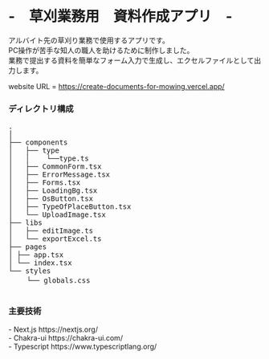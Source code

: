 # -　草刈業務用　資料作成アプリ　-
アルバイト先の草刈り業務で使用するアプリです。<br>
PC操作が苦手な知人の職人を助けるために制作しました。<br>
業務で提出する資料を簡単なフォーム入力で生成し、エクセルファイルとして出力します。

website URL = https://create-documents-for-mowing.vercel.app/

<h3>ディレクトリ構成</h3>
<pre>
.
│  
├── components
│   ├── type
│   │    └──type.ts 
│   ├── CommonForm.tsx
│   ├── ErrorMessage.tsx
│   ├── Forms.tsx
│   ├── LoadingBg.tsx
│   ├── OsButton.tsx
│   ├── TypeOfPlaceButton.tsx
│   └── UploadImage.tsx
├── libs
│   ├── editImage.ts
│   └── exportExcel.ts
├── pages
│ ├── app.tsx
│ └── index.tsx
└── styles
　　 └── globals.css

</pre>

<h3>主要技術</h3>
- Next.js https://nextjs.org/ <br>
- Chakra-ui https://chakra-ui.com/ <br>
- Typescript https://www.typescriptlang.org/ <br>
